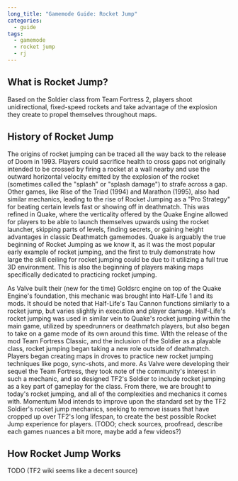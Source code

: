 ```yaml
---
long_title: "Gamemode Guide: Rocket Jump"
categories:
  - guide
tags:
  - gamemode
  - rocket jump
  - rj
---
```


## What is Rocket Jump?

Based on the Soldier class from Team Fortress 2, players shoot unidirectional, fixed-speed rockets and take advantage of the explosion they create to propel themselves throughout maps.

## History of Rocket Jump

The origins of rocket jumping can be traced all the way back to the release of Doom in 1993. Players could sacrifice health to cross gaps not originally intended to be crossed by firing a rocket at a wall nearby and use the outward horizontal velocity emitted by the explosion of the rocket (sometimes called the "splash" or "splash damage") to strafe across a gap. Other games, like Rise of the Triad (1994) and Marathon (1995), also had similar mechanics, leading to the rise of Rocket Jumping as a "Pro Strategy" for beating certain levels fast or showing off in deathmatch. This was refined in Quake, where the verticality offered by the Quake Engine allowed for players to be able to launch themselves upwards using the rocket launcher, skipping parts of levels, finding secrets, or gaining height advantages in classic Deathmatch gamemodes. Quake is arguably the true beginning of Rocket Jumping as we know it, as it was the most popular early example of rocket jumping, and the first to truly demonstrate how large the skill ceiling for rocket jumping could be due to it utilizing a full true 3D environment. This is also the beginning of players making maps specifically dedicated to practicing rocket jumping.

As Valve built their (new for the time) Goldsrc engine on top of the Quake Engine's foundation, this mechanic was brought into Half-Life 1 and its mods. It should be noted that Half-Life's Tau Cannon functions similarly to a rocket jump, but varies slightly in execution and player damage. Half-Life's rocket jumping was used in similar vein to Quake's rocket jumping within the main game, utilized by speedrunners or deathmatch players, but also began to take on a game mode of its own around this time. WIth the release of the mod Team Fortress Classic, and the inclusion of the Soldier as a playable class, rocket jumping began taking a new role outside of deathmatch. Players began creating maps in droves to practice new rocket jumping techniques like pogo, sync-shots, and more. As Valve were developing their sequel the Team Fortress, they took note of the community's interest in such a mechanic, and so designed TF2's Soldier to include rocket jumping as a key part of gameplay for the class. From there, we are brought to today's rocket jumping, and all of the complexities and mechanics it comes with. Momentum Mod intends to improve upon the standard set by the TF2 Soldier's rocket jump mechanics, seeking to remove issues that have cropped up over TF2's long lifespan, to create the best possible Rocket Jump experience for players.
(TODO; check sources, proofread, describe each games nuances a bit more, maybe add a few videos?)

## How Rocket Jump Works

TODO (TF2 wiki seems like a decent source)
